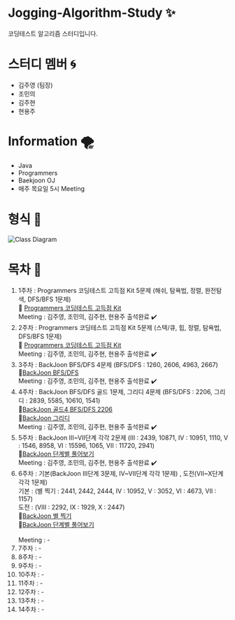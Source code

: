 # Jogging-Algorithm-Study :sparkles:
코딩테스트 알고리즘 스터디입니다.
# 스터디 멤버 :cyclone:
  + 김주영 (팀장)
  + 조민의
  + 김주현
  + 현용주
# Information :tornado:
  + Java
  + Programmers
  + Baekjoon OJ
  + 매주 목요일 5시 Meeting
# 형식 :receipt:
![Class Diagram](http://www.plantuml.com/plantuml/proxy?src=https://raw.github.com/CodingPythonMan/Jogging-Algorithm-Study/main/UML/form.puml)
# 목차 :safety_pin:
  1. 1주차 : Programmers 코딩테스트 고득점 Kit 5문제 (해쉬, 탐욕법, 정렬, 완전탐색, DFS/BFS 1문제)<br>
    📖 [Programmers 코딩테스트 고득점 Kit](https://programmers.co.kr/learn/challenges)<br> 
    Meeting : 김주영, 조민의, 김주현, 현용주 출석완료 :heavy_check_mark:
  2. 2주차 : Programmers 코딩테스트 고득점 Kit 5문제 (스택/큐, 힙, 정렬, 탐욕법, DFS/BFS 1문제)<br>
    📖 [Programmers 코딩테스트 고득점 Kit](https://programmers.co.kr/learn/challenges)<br>
    Meeting : 김주영, 조민의, 김주현, 현용주 출석완료 :heavy_check_mark:
  3. 3주차 : BackJoon BFS/DFS 4문제 (BFS/DFS : 1260, 2606, 4963, 2667)<br>
    📖[BackJoon BFS/DFS](https://www.acmicpc.net/problemset?sort=ac_desc&algo=126)<br>
    Meeting : 김주영, 조민의, 김주현, 현용주 출석완료 :heavy_check_mark:
  4. 4주차 : BackJoon BFS/DFS 골드 1문제, 그리디 4문제 (BFS/DFS : 2206, 그리디 : 2839, 5585, 10610, 1541)<br>
    📖[BackJoon 골드4 BFS/DFS 2206](https://www.acmicpc.net/problem/2206)<br>
    📖[BackJoon 그리디](https://www.acmicpc.net/problemset?sort=ac_desc&algo=33)<br>
    Meeting : 김주영, 조민의, 김주현, 현용주 출석완료 :heavy_check_mark:
  5. 5주차 : BackJoon III~VII단계 각각 2문제 (III : 2439, 10871, IV : 10951, 1110, V : 1546, 8958, VI : 15596, 1065, VII : 11720, 2941)<br>
    📖[BackJoon 단계별 풀어보기](https://www.acmicpc.net/step)<br>
    Meeting : 김주영, 조민의, 김주현, 현용주 출석완료 :heavy_check_mark:
  6. 6주차 : 기본(BackJoon III단계 3문제, IV~VII단계 각각 1문제) , 도전(VII~X단계 각각 1문제)<br>
	기본 : (별 찍기 : 2441, 2442, 2444, IV : 10952, V : 3052, VI : 4673, VII : 1157)<br>
    도전 : (VIII : 2292, IX : 1929, X : 2447)<br>
	📖[BackJoon 별 찍기](https://www.acmicpc.net/problemset?search=%EB%B3%84+%EC%B0%8D%EA%B8%B0)<br>
	📖[BackJoon 단계별 풀어보기](https://www.acmicpc.net/step)<br>	
    Meeting : -
  7. 7주차 : -
  8. 8주차 : -
  9. 9주차 : -
  10. 10주차 : -
  11. 11주차 : -
  12. 12주차 : -
  13. 13주차 : -
  14. 14주차 : -
